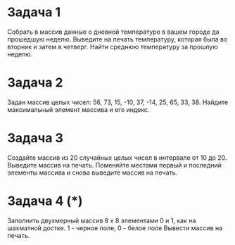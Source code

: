 # Задача 1
Собрать в массив данные о дневной температуре в вашем городе да прошедшую неделю.
Выведите на печать температуру, которая была во вторник и затем в четверг.
Найти среднюю температуру за прошлую неделю.

# Задача 2
Задан массив целых чисел: 56, 73, 15, -10, 37, -14, 25, 65, 33, 38.
Найдите максимальный элемент массива и его индекс.

# Задача 3
Создайте массив из 20 случайных целых чисел в интервале от 10 до 20.
Выведите массив на печать.
Поменяйте местами первый и последний элементы массива и снова выведите массив на печать.

# Задача 4 (*)
Заполнить двухмерный массив 8 х 8 элементами 0 и 1, как на шахматной достке.
1 - черное поле, 0 - белое поле
Вывести массив на печать.

